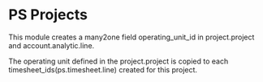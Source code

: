 # PS Projects

This module creates a many2one field operating_unit_id in project.project and
account.analytic.line.

The operating unit defined in the project.project is copied to each
timesheet_ids(ps.timesheet.line) created for this project.
